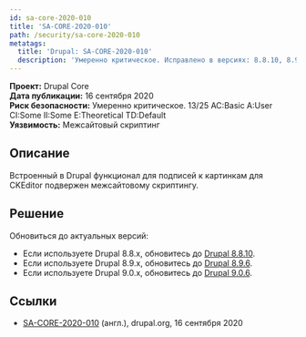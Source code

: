 ```yaml
---
id: sa-core-2020-010
title: 'SA-CORE-2020-010'
path: /security/sa-core-2020-010
metatags:
  title: 'Drupal: SA-CORE-2020-010'
  description: 'Умеренно критическое. Исправлено в версиях: 8.8.10, 8.9.6, 9.0.6.'
---
```


**Проект:** Drupal Core\
**Дата публикации:** 16 сентября 2020\
**Риск безопасности:** Умеренно критическое. 13/25 AC:Basic A:User CI:Some II:Some E:Theoretical TD:Default\
**Уязвимость:** Межсайтовый скриптинг

## Описание

Встроенный в Drupal функционал для подписей к картинкам для CKEditor подвержен межсайтовому скриптингу. 

## Решение

Обновиться до актуальных версий:

- Если используете Drupal 8.8.x, обновитесь до [Drupal 8.8.10](../../8/releases/release-8.8.10.md).
- Если используете Drupal 8.9.x, обновитесь до [Drupal 8.9.6](../../8/releases/release-8.9.6.md).
- Если используете Drupal 9.0.x, обновитесь до [Drupal 9.0.6](../../9/releases/release-9.0.6.md).

## Ссылки

- [SA-CORE-2020-010](https://www.drupal.org/sa-core-2020-010) (англ.), drupal.org, 16 сентября 2020